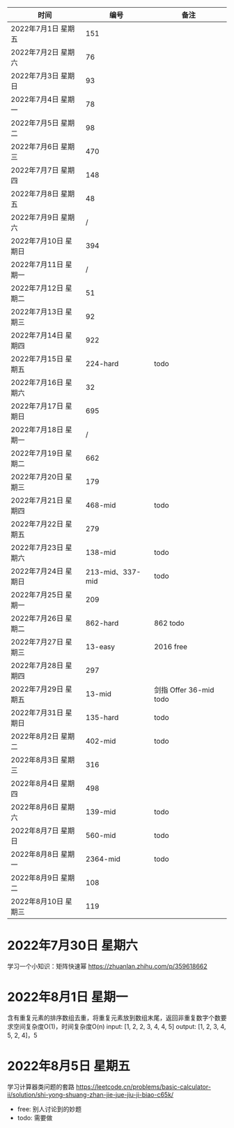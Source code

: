 | 时间             | 编号 | 备注 |
|----------------| -- | ---- |
| 2022年7月1日 星期五  | 151 |      |
| 2022年7月2日 星期六  | 76 |      |
| 2022年7月3日 星期日  | 93 |      |
| 2022年7月4日 星期一  | 78 |      |
| 2022年7月5日 星期二  | 98 |      |
| 2022年7月6日 星期三  | 470 |      |
| 2022年7月7日 星期四  | 148 |      |
| 2022年7月8日 星期五  | 48 |      |
| 2022年7月9日 星期六  | /  |      |
| 2022年7月10日 星期日 | 394 |      |
| 2022年7月11日 星期一 | /  |      |
| 2022年7月12日 星期二 | 51 |      |
| 2022年7月13日 星期三 | 92 |      |
| 2022年7月14日 星期四 | 922 |      |
| 2022年7月15日 星期五 | 224-hard |  todo    |
| 2022年7月16日 星期六 | 32 |      |
| 2022年7月17日 星期日 | 695 |      |
| 2022年7月18日 星期一 | /  |      |
| 2022年7月19日 星期二 | 662 |      |
| 2022年7月20日 星期三 | 179 |      |
| 2022年7月21日 星期四 | 468-mid |    todo   |
| 2022年7月22日 星期五 | 279 |      |
| 2022年7月23日 星期六 | 138-mid  |   todo    |
| 2022年7月24日 星期日 | 213-mid、337-mid | todo      |
| 2022年7月25日 星期一 | 209 |       |
| 2022年7月26日 星期二 | 862-hard |  862 todo     |
| 2022年7月27日 星期三 | 13-easy |    2016 free   |
| 2022年7月28日 星期四 | 297 |      |
| 2022年7月29日 星期五 | 13-mid |    剑指 Offer 36-mid todo  |
| 2022年7月31日 星期日 | 135-hard |    todo   |
| 2022年8月2日 星期二 | 402-mid |     todo  |
| 2022年8月3日 星期三 | 316 |        |
| 2022年8月4日 星期四 | 498 |       |
| 2022年8月6日 星期六 | 139-mid |   todo    |
| 2022年8月7日 星期日 | 560-mid |   todo    |
| 2022年8月8日 星期一 | 2364-mid |   todo    |
| 2022年8月9日 星期二 | 108 |       |
| 2022年8月10日 星期三 | 119 |       |

# 2022年7月30日 星期六
学习一个小知识：矩阵快速幂
https://zhuanlan.zhihu.com/p/359618662

# 2022年8月1日 星期一
含有重复元素的排序数组去重，将重复元素放到数组末尾，返回非重复数字个数要求空间复杂度O(1)，时间复杂度O(n)
input: [1, 2, 2, 3, 4, 4, 5]
output: [1, 2, 3, 4, 5, 2, 4]，5

# 2022年8月5日 星期五
学习计算器类问题的套路
https://leetcode.cn/problems/basic-calculator-ii/solution/shi-yong-shuang-zhan-jie-jue-jiu-ji-biao-c65k/



- free: 别人讨论到的妙题
- todo: 需要做